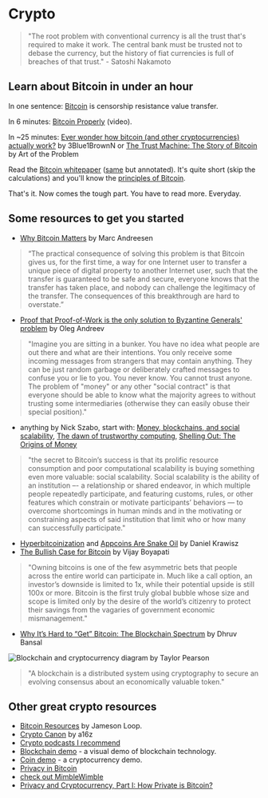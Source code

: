 # Crypto

> "The root problem with conventional currency is all the trust that's required to make it work. The central bank must be trusted not to debase the currency, but the history of fiat currencies is full of breaches of that trust." - Satoshi Nakamoto

## Learn about Bitcoin in under an hour

In one sentence: [Bitcoin](https://en.bitcoin.it/wiki/Bitcoin) is censorship resistance value transfer.

In 6 minutes: [Bitcoin Properly](http://bitcoinproperly.org/) \(video\).

In ~25 minutes: [Ever wonder how bitcoin \(and other cryptocurrencies\) actually work?](https://www.youtube.com/watch?v=bBC-nXj3Ng4) by 3Blue1BrownN or [The Trust Machine: The Story of Bitcoin](https://www.youtube.com/watch?v=ZKwqNgG-Sv4) by Art of the Problem

Read the [Bitcoin whitepaper](https://bitcoin.org/bitcoin.pdf) \([same](https://fermatslibrary.com/s/bitcoin) but annotated\). It's quite short \(skip the calculations\) and you'll know the [principles of Bitcoin](https://en.bitcoin.it/wiki/Principles_of_Bitcoin).

That's it. Now comes the tough part. You have to read more. Everyday.

## Some resources to get you started

* [Why Bitcoin Matters](http://blog.pmarca.com/2014/01/22/why-bitcoin-matters/) by Marc Andreesen

> “The practical consequence of solving this problem is that Bitcoin gives us, for the first time, a way for one Internet user to transfer a unique piece of digital property to another Internet user, such that the transfer is guaranteed to be safe and secure, everyone knows that the transfer has taken place, and nobody can challenge the legitimacy of the transfer. The consequences of this breakthrough are hard to overstate.”

* [Proof that Proof-of-Work is the only solution to Byzantine Generals' problem](https://gist.github.com/oleganza/8cc921e48f396515c6d6) by Oleg Andreev

> "Imagine you are sitting in a bunker. You have no idea what people are out there and what are their intentions. You only receive some incoming messages from strangers that may contain anything. They can be just random garbage or deliberately crafted messages to confuse you or lie to you. You never know. You cannot trust anyone. The problem of "money" or any other "social contract" is that everyone should be able to know what the majority agrees to without trusting some intermediaries \(otherwise they can easily obuse their special position\)."

* anything by Nick Szabo, start with: [Money, blockchains, and social scalability](https://unenumerated.blogspot.com/2017/02/money-blockchains-and-social-scalability.html), [The dawn of trustworthy computing](https://unenumerated.blogspot.com/2014/12/the-dawn-of-trustworthy-computing.html), [Shelling Out: The Origins of Money](https://nakamotoinstitute.org/shelling-out/)

> "the secret to Bitcoin’s success is that its prolific resource consumption and poor computational scalability is buying something even more valuable: social scalability. Social scalability is the ability of an institution –- a relationship or shared endeavor, in which multiple people repeatedly participate, and featuring customs, rules, or other features which constrain or motivate participants’ behaviors — to overcome shortcomings in human minds and in the motivating or constraining aspects of said institution that limit who or how many can successfully participate."

* [Hyperbitcoinization](https://nakamotoinstitute.org/mempool/hyperbitcoinization/) and [Appcoins Are Snake Oil](https://nakamotoinstitute.org/mempool/appcoins-are-snake-oil/) by Daniel Krawisz
* [The Bullish Case for Bitcoin](https://medium.com/@vijayboyapati/the-bullish-case-for-bitcoin-6ecc8bdecc1) by Vijay Boyapati

> "Owning bitcoins is one of the few asymmetric bets that people across the entire world can participate in. Much like a call option, an investor’s downside is limited to 1x, while their potential upside is still 100x or more. Bitcoin is the first truly global bubble whose size and scope is limited only by the desire of the world’s citizenry to protect their savings from the vagaries of government economic mismanagement."

* [Why It’s Hard to “Get” Bitcoin: The Blockchain Spectrum](https://blog.unchained-capital.com/blockchain-spectrum-806847e1c575) by Dhruv Bansal

![Blockchain and cryptocurrency diagram by Taylor Pearson](https://cdn-images-1.medium.com/max/1600/1*xILoZ-QpFWYLjAFEfjWWaw.png)

> "A blockchain is a distributed system using cryptography to secure an evolving consensus about an economically valuable token."

## Other great crypto resources

* [Bitcoin Resources](https://lopp.net/bitcoin.html) by Jameson Loop.
* [Crypto Canon](https://a16z.com/2018/02/10/crypto-readings-resources/) by a16z
* [Crypto podcasts I recommend](https://wiki.stojanow.com/podcasts#crypto)
* [Blockchain demo](https://blockchaindemo.io/) - a visual demo of blockchain technology.
* [Coin demo](https://coindemo.io/) - a cryptocurrency demo.
* [Privacy in Bitcoin](https://en.bitcoin.it/wiki/Privacy)
* [check out MimbleWimble](https://wiki.stojanow.com/protocols/mimblewimble)
* [Privacy and Cryptocurrency, Part I: How Private is Bitcoin?](https://medium.com/human-rights-foundation-hrf/privacy-and-cryptocurrency-part-i-how-private-is-bitcoin-e3a4071f8fff)

